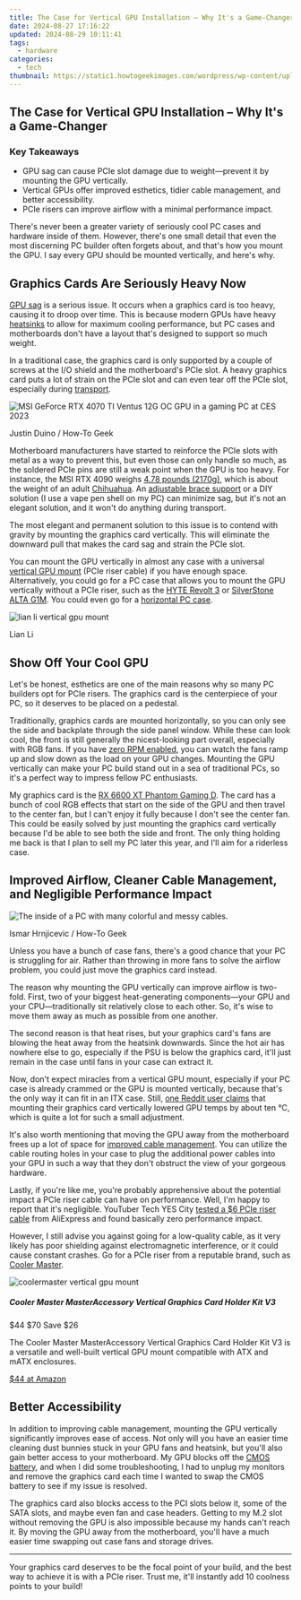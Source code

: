```yaml
---
title: The Case for Vertical GPU Installation – Why It's a Game-Changer
date: 2024-08-27 17:16:22
updated: 2024-08-29 10:11:41
tags:
  - hardware
categories:
  - tech
thumbnail: https://static1.howtogeekimages.com/wordpress/wp-content/uploads/2024/07/the-inside-of-a-pc-case-with-the-gpu-highlighted-vertically.jpg
---
```


## The Case for Vertical GPU Installation – Why It's a Game-Changer

### Key Takeaways

* GPU sag can cause PCIe slot damage due to weight—prevent it by mounting the GPU vertically.
* Vertical GPUs offer improved esthetics, tidier cable management, and better accessibility.
* PCIe risers can improve airflow with a minimal performance impact.

 There's never been a greater variety of seriously cool PC cases and hardware inside of them. However, there's one small detail that even the most discerning PC builder often forgets about, and that's how you mount the GPU. I say every GPU should be mounted vertically, and here's why.

##  Graphics Cards Are Seriously Heavy Now

[GPU sag](https://common-error.techidaily.com/how-incompatible-drivers-can-compromise-the-integrity-of-your-ftdi-synchronous-data-transmission/) is a serious issue. It occurs when a graphics card is too heavy, causing it to droop over time. This is because modern GPUs have heavy [heatsinks](https://fox-helps.techidaily.com/2024-approved-crafting-a-resume-that-shines-in-design-industry/) to allow for maximum cooling performance, but PC cases and motherboards don't have a layout that's designed to support so much weight.

 In a traditional case, the graphics card is only supported by a couple of screws at the I/O shield and the motherboard's PCIe slot. A heavy graphics card puts a lot of strain on the PCIe slot and can even tear off the PCIe slot, especially during [transport](https://ios-pokemon-go.techidaily.com/in-2024-top-15-augmented-reality-games-like-pokemon-go-to-play-on-apple-iphone-15-pro-max-drfone-by-drfone-virtual-ios/).

![MSI GeForce RTX 4070 TI Ventus 12G OC GPU in a gaming PC at CES 2023](https://static1.howtogeekimages.com/wordpress/wp-content/uploads/2021/10/52606768067_780683106a_k.jpg) 

Justin Duino / How-To Geek

 Motherboard manufacturers have started to reinforce the PCIe slots with metal as a way to prevent this, but even those can only handle so much, as the soldered PCIe pins are still a weak point when the GPU is too heavy. For instance, the MSI RTX 4090 weighs [4.78 pounds (2170g)](https://www.msi.com/Graphics-Card/GeForce-RTX-4090-GAMING-X-TRIO-24G/Specification), which is about the weight of an adult [Chihuahua](https://www.11pets.com/en/news/chihuahua-weight-chart). An [adjustable brace support](https://www.amazon.com/Graphics-Brace-Support-Holder-Bracket/dp/B09FPJL1KY?tag=hotoge-20&ascsubtag=UUhtgUeUpU2004142&asc%5Frefurl=https%3A%2F%2Fwww.howtogeek.com%2Fevery-gpu-should-be-mounted-vertically-change-my-mind%2F&asc%5Fcampaign=Evergreen) or a DIY solution (I use a vape pen shell on my PC) can minimize sag, but it's not an elegant solution, and it won't do anything during transport.

 The most elegant and permanent solution to this issue is to contend with gravity by mounting the graphics card vertically. This will eliminate the downward pull that makes the card sag and strain the PCIe slot.

 You can mount the GPU vertically in almost any case with a universal [vertical GPU mount](https://win11.techidaily.com/6-ways-to-fix-the-windows-11-mail-app-when-it-shows-html-code-for-emails/) (PCIe riser cable) if you have enough space. Alternatively, you could go for a PC case that allows you to mount the GPU vertically without a PCIe riser, such as the [HYTE Revolt 3](https://www.amazon.com/HYTE-Revolt-Factor-Premium-Computer/dp/B09HZJHS9C?tag=hotoge-20&ascsubtag=UUhtgUeUpU2004142&asc%5Frefurl=https%3A%2F%2Fwww.howtogeek.com%2Fevery-gpu-should-be-mounted-vertically-change-my-mind%2F&asc%5Fcampaign=Evergreen) or [SilverStone ALTA G1M](https://www.amazon.com/SilverStone-Technology-Micro-ATX-Super-SST-ALG1MB/dp/B09GVS5LBD?tag=hotoge-20&ascsubtag=UUhtgUeUpU2004142&asc%5Frefurl=https%3A%2F%2Fwww.howtogeek.com%2Fevery-gpu-should-be-mounted-vertically-change-my-mind%2F&asc%5Fcampaign=Evergreen). You could even go for a [horizontal PC case](https://instagram-video-recordings.techidaily.com/in-2024-mastering-image-borders-in-instagram-photography/).

![lian li vertical gpu mount](https://static1.howtogeekimages.com/wordpress/wp-content/uploads/2023/11/lian-li-vertical-gpu-mount.jpg) 

Lian Li

##  Show Off Your Cool GPU

 Let's be honest, esthetics are one of the main reasons why so many PC builders opt for PCIe risers. The graphics card is the centerpiece of your PC, so it deserves to be placed on a pedestal.

 Traditionally, graphics cards are mounted horizontally, so you can only see the side and backplate through the side panel window. While these can look cool, the front is still generally the nicest-looking part overall, especially with RGB fans. If you have [zero RPM enabled](https://www.ryans.com/glossary/zero-rpm-fan-mode), you can watch the fans ramp up and slow down as the load on your GPU changes. Mounting the GPU vertically can make your PC build stand out in a sea of traditional PCs, so it's a perfect way to impress fellow PC enthusiasts.

 My graphics card is the [RX 6600 XT Phantom Gaming D](https://pg.asrock.com/Graphics-Card/AMD/Radeon%20RX%206600%20XT%20Phantom%20Gaming%20D%208GB%20OC/index.asp). The card has a bunch of cool RGB effects that start on the side of the GPU and then travel to the center fan, but I can't enjoy it fully because I don't see the center fan. This could be easily solved by just mounting the graphics card vertically because I'd be able to see both the side and front. The only thing holding me back is that I plan to sell my PC later this year, and I'll aim for a riderless case.

##  Improved Airflow, Cleaner Cable Management, and Negligible Performance Impact

![The inside of a PC with many colorful and messy cables.](https://static1.howtogeekimages.com/wordpress/wp-content/uploads/2024/05/rsz_img20240515181510.jpg) 

Ismar Hrnjicevic / How-To Geek

 Unless you have a bunch of case fans, there's a good chance that your PC is struggling for air. Rather than throwing in more fans to solve the airflow problem, you could just move the graphics card instead.

 The reason why mounting the GPU vertically can improve airflow is two-fold. First, two of your biggest heat-generating components—your GPU and your CPU—traditionally sit relatively close to each other. So, it's wise to move them away as much as possible from one another.

 The second reason is that heat rises, but your graphics card's fans are blowing the heat away from the heatsink downwards. Since the hot air has nowhere else to go, especially if the PSU is below the graphics card, it'll just remain in the case until fans in your case can extract it.

 Now, don't expect miracles from a vertical GPU mount, especially if your PC case is already crammed or the GPU is mounted vertically, because that's the only way it can fit in an ITX case. Still, [one Reddit user claims](http://www.reddit.com/r/lianli/comments/p7531v/vertical%5Fgpu%5Fbracket%5Finstalled%5Fgpu%5Ftemps%5Fdown/) that mounting their graphics card vertically lowered GPU temps by about ten °C, which is quite a lot for such a small adjustment.

 It's also worth mentioning that moving the GPU away from the motherboard frees up a lot of space for [improved cable management](https://driver-install.techidaily.com/obtain-mtk-usb-drivers-for-winxp1110/). You can utilize the cable routing holes in your case to plug the additional power cables into your GPU in such a way that they don't obstruct the view of your gorgeous hardware.

 Lastly, if you're like me, you're probably apprehensive about the potential impact a PCIe riser cable can have on performance. Well, I'm happy to report that it's negligible. YouTuber Tech YES City [tested a $6 PCIe riser cable](https://www.youtube.com/watch?v=dywaRvJVbw0) from AliExpress and found basically zero performance impact.

 However, I still advise you against going for a low-quality cable, as it very likely has poor shielding against electromagnetic interference, or it could cause constant crashes. Go for a PCIe riser from a reputable brand, such as [Cooler Master](https://www.amazon.com/Cooler-Master-MasterAccessory-Vertical-Graphics/dp/B0B72D88KL/?tag=hotoge-20&ascsubtag=UUhtgUeUpU2004142&asc%5Frefurl=https%3A%2F%2Fwww.howtogeek.com%2Fevery-gpu-should-be-mounted-vertically-change-my-mind%2F&asc%5Fcampaign=Evergreen).

![coolermaster vertical gpu mount](https://static1.howtogeekimages.com/wordpress/wp-content/uploads/2023/11/coolermaster-vertical-gpu-mount.png) 

#####  Cooler Master MasterAccessory Vertical Graphics Card Holder Kit V3

$44 $70 Save $26 

The Cooler Master MasterAccessory Vertical Graphics Card Holder Kit V3 is a versatile and well-built vertical GPU mount compatible with ATX and mATX enclosures.

[$44 at Amazon](https://www.amazon.com/Cooler-Master-MasterAccessory-Vertical-Graphics/dp/B0B72D88KL/?tag=hotoge-20&ascsubtag=UUhtgUeUpU2004142&asc%5Frefurl=https%3A%2F%2Fwww.howtogeek.com%2Fevery-gpu-should-be-mounted-vertically-change-my-mind%2F&asc%5Fcampaign=Evergreen) 

##  Better Accessibility

 In addition to improving cable management, mounting the GPU vertically significantly improves ease of access. Not only will you have an easier time cleaning dust bunnies stuck in your GPU fans and heatsink, but you'll also gain better access to your motherboard. My GPU blocks off the [CMOS battery](https://android-pokemon-go.techidaily.com/how-to-get-and-use-pokemon-go-promo-codes-on-tecno-pop-7-pro-drfone-by-drfone-virtual-android/), and when I did some troubleshooting, I had to unplug my monitors and remove the graphics card each time I wanted to swap the CMOS battery to see if my issue is resolved.

 The graphics card also blocks access to the PCI slots below it, some of the SATA slots, and maybe even fan and case headers. Getting to my M.2 slot without removing the GPU is also impossible because my hands can't reach it. By moving the GPU away from the motherboard, you'll have a much easier time swapping out case fans and storage drives.

---

 Your graphics card deserves to be the focal point of your build, and the best way to achieve it is with a PCIe riser. Trust me, it'll instantly add 10 coolness points to your build!

<ins class="adsbygoogle"
     style="display:block"
     data-ad-format="autorelaxed"
     data-ad-client="ca-pub-7571918770474297"
     data-ad-slot="1223367746"></ins>



<ins class="adsbygoogle"
     style="display:block"
     data-ad-client="ca-pub-7571918770474297"
     data-ad-slot="8358498916"
     data-ad-format="auto"
     data-full-width-responsive="true"></ins>
